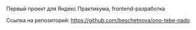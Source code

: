 Первый проект для Яндекс Практикума, frontend-разработка

Ссылка на репозиторий:
https://github.com/beschetnova/ono-tebe-nado
